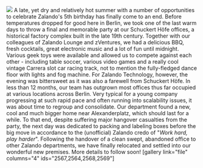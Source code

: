 <!--
.. title: Last one out, please turn off the lights
.. slug: last-one-out-please-turn-off-the-lights
.. date: 2013-09-16 11:16:11
.. tags: Bbq,Event,Events,Party
.. author: ToDo
-->
![](/files/2013/09/IMG_1924.jpg) A late, yet dry and relatively hot summer
with a number of opportunities to celebrate Zalando's 5th birthday has finally
come to an end. Before temperatures dropped for good here in Berlin, we took
one of the last warm days to throw a final and memorable party at our
Schuckert Höfe offices, a historical factory complex built in the late 19th
century. Together with our colleagues of Zalando Lounge and zVentures, we had
a delicious BBQ, fresh cocktails, great electronic music and a lot of fun
until midnight. Various geek toys were available and allowed us to compete
against each other - including table soccer, various video games and a really
cool vintage Carrera slot car racing track, not to mention the fully-fledged
dance floor with lights and fog machine.  For Zalando Technology, however, the
evening was bittersweet as it was also a farewell from Schuckert Höfe. In less
than 12 months, our team has outgrown most offices thus far occupied at
various locations across Berlin. Very typical for a young company progressing
at such rapid pace and often running into scalability issues, it was about
time to regroup and consolidate. Our department found a new, cool and much
bigger home near Alexanderplatz, which should last for a while. To that end,
despite suffering major hangover casualties from the party, the next day was
dedicated to packing and labeling boxes before the big move in accordance to
the (unofficial) Zalando credo of "_Work hard, play harder_". Following the
handover of a clean swept, abandoned office to other Zalando departments, we
have finally relocated and settled into our wonderful new premises. More
details to follow soon! [gallery link="file" columns="4"
ids="2567,2564,2568,2569"]

